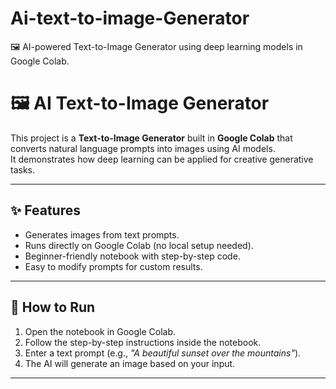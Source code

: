 # Ai-text-to-image-Generator
🖼️ AI-powered Text-to-Image Generator using deep learning models in Google Colab.

# 🖼️ AI Text-to-Image Generator

This project is a **Text-to-Image Generator** built in **Google Colab** that converts natural language prompts into images using AI models.  
It demonstrates how deep learning can be applied for creative generative tasks.

---

## ✨ Features
- Generates images from text prompts.  
- Runs directly on Google Colab (no local setup needed).  
- Beginner-friendly notebook with step-by-step code.  
- Easy to modify prompts for custom results.  

---

## 🚀 How to Run
1. Open the notebook in Google Colab.  
2. Follow the step-by-step instructions inside the notebook.  
3. Enter a text prompt (e.g., *"A beautiful sunset over the mountains"*).  
4. The AI will generate an image based on your input.  

---
